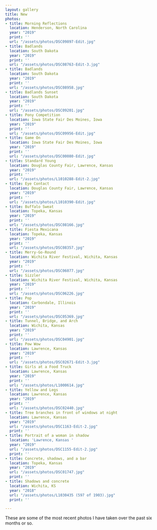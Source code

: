 ```yaml
---
layout: gallery
title: New
photos:
- title: Morning Reflections
  location: Henderson, North Carolina
  year: "2019"
  print: ''
  url: "/assets/photos/DSC09897-Edit.jpg"
- title: Badlands
  location: South Dakota
  year: "2019"
  print: ''
  url: "/assets/photos/DSC08763-Edit-3.jpg"
- title: Badlands
  location: South Dakota
  year: "2019"
  print: ''
  url: "/assets/photos/DSC08958.jpg"
- title: Badlands Sunset
  location: South Dakota
  year: "2019"
  print: ''
  url: "/assets/photos/DSC09201.jpg"
- title: Pony Competition
  location: Iowa State Fair Des Moines, Iowa
  year: "2019"
  print: ''
  url: "/assets/photos/DSC09956-Edit.jpg"
- title: Game On
  location: Iowa State Fair Des Moines, Iowa
  year: "2019"
  print: ''
  url: "/assets/photos/DSC00080-Edit.jpg"
- title: Standard Young
  location: Douglas County Fair, Lawrence, Kansas
  year: "2019"
  print: ''
  url: "/assets/photos/L1010288-Edit-2.jpg"
- title: Eye Contact
  location: Douglas County Fair, Lawrence, Kansas
  year: "2019"
  print: ''
  url: "/assets/photos/L1010390-Edit.jpg"
- title: Buffalo Sweat
  location: Topeka, Kansas
  year: "2019"
  print: ''
  url: "/assets/photos/DSC08166.jpg"
- title: Fiesta Mexicana
  location: Topeka, Kansas
  year: "2019"
  print: ''
  url: "/assets/photos/DSC08357.jpg"
- title: Merry-Go-Round
  location: Wichita River Festival, Wichita, Kansas
  year: "2019"
  print: ''
  url: "/assets/photos/DSC06077.jpg"
- title: Sizzler
  location: Wichita River Festival, Wichita, Kansas
  year: "2019"
  print: ''
  url: "/assets/photos/DSC06226.jpg"
- title: Pop
  location: Carbondale, Illinois
  year: "2019"
  print: ''
  url: "/assets/photos/DSC05369.jpg"
- title: Tunnel, Bridge, and Arch
  location: Wichita, Kansas
  year: "2019"
  print: ''
  url: "/assets/photos/DSC04901.jpg"
- title: Pow Wow
  location: Lawrence, Kansas
  year: "2019"
  print: ''
  url: "/assets/photos/DSC02671-Edit-3.jpg"
- title: Girls at a Food Truck
  location: Lawrence, Kansas
  year: "2019"
  print: ''
  url: "/assets/photos/L1000614.jpg"
- title: Yellow and Legs
  location: Lawrence, Kansas
  year: "2019"
  print: ''
  url: "/assets/photos/DSC02440.jpg"
- title: Tree branches in front of windows at night
  location: Lawrence, Kansas
  year: "2019"
  url: "/assets/photos/DSC1163-Edit-2.jpg"
  print: ''
- title: Portrait of a woman in shadow
  location: 'Lawrence, Kansas '
  year: "2019"
  url: "/assets/photos/DSC1155-Edit-2.jpg"
  print: ''
- title: Concrete, shadows, and a bar
  location: Topeka, Kansas
  year: "2019"
  url: "/assets/photos/DSC01747.jpg"
  print: ''
- title: Shadows and concrete
  location: Wichita, KS
  year: "2018"
  url: "/assets/photos/L1030435 (597 of 1903).jpg"
  print: ''

---
```

<p>These are some of the most recent photos I have taken over the past six months or so.</p>
